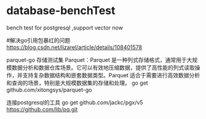 # database-benchTest
bench test for postgresql ,support vector now 




#解决go引用包暴红的问题
https://blog.csdn.net/lizarel/article/details/108401578

parquet-go 存储测试集
Parquet：Parquet 是一种列式存储格式，通常用于大规模数据分析和数据仓库场景。它可以有效地压缩数据，提供了高性能的列式读取操作，并支持复杂数据结构和嵌套数据类型。Parquet 适合于需要进行高效数据分析和查询的场景，特别是大规模数据集的存储和处理。
go get github.com/xitongsys/parquet-go


连接postgresql的工具
go get github.com/jackc/pgx/v5
https://github.com/lib/pq.git